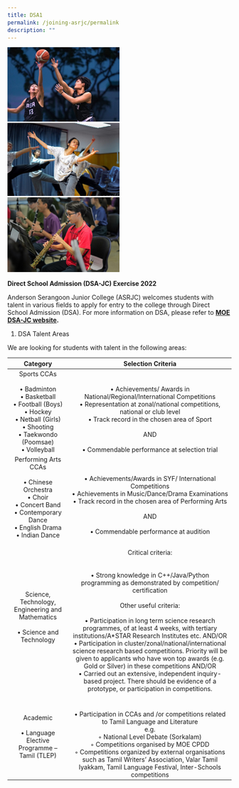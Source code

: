 ```yaml
---
title: DSA1
permalink: /joining-asrjc/permalink
description: ""
---
```

<img src="/images/Basketball-Boys-1024x676.jpg" 
     style="width:50%">
<img src="/images/Dance-1024x668.jpg" 
     style="width:50%">
<img src="/images/Symphonic-Band-1024x683.jpg" 
     style="width:50%">
		 
**Direct School Admission (DSA-JC) Exercise 2022**

Anderson Serangoon Junior College (ASRJC) welcomes students with talent in various fields to apply for entry to the college through Direct School Admission (DSA). For more information on DSA, please refer to **[MOE DSA-JC website](https://www.moe.gov.sg/post-secondary/admissions/dsa).**

1. DSA Talent Areas

We are looking for students with talent in the following areas:

| Category | Selection Criteria |
|:---:|:---:|
| Sports CCAs<br><br>• Badminton<br>• Basketball<br>• Football (Boys)<br>• Hockey<br>• Netball (Girls)<br>• Shooting<br>• Taekwondo (Poomsae)<br>• Volleyball |  <br><br>• Achievements/ Awards in National/Regional/International Competitions<br>• Representation at zonal/national competitions, national or club level<br>• Track record in the chosen area of Sport<br><br>AND<br><br>• Commendable performance at selection trial |
| Performing Arts CCAs<br><br>• Chinese Orchestra<br>• Choir<br>• Concert Band<br>• Contemporary Dance<br>• English Drama<br>• Indian Dance |  <br><br>• Achievements/Awards in SYF/ International Competitions<br>• Achievements in Music/Dance/Drama Examinations<br>• Track record in the chosen area of Performing Arts<br><br>AND<br><br>• Commendable performance at audition |
| Science, Technology, Engineering and Mathematics<br><br>• Science and Technology<br>  |  <br>Critical criteria:<br><br><br>• Strong knowledge in C++/Java/Python programming as demonstrated by competition/ certification<br><br>Other useful criteria:<br><br>• Participation in long term science research programmes, of at least 4 weeks, with tertiary institutions/A*STAR Research Institutes etc. AND/OR<br>• Participation in cluster/zonal/national/international science research based competitions. Priority will be given to applicants who have won top awards (e.g. Gold or Silver) in these competitions AND/OR<br>• Carried out an extensive, independent inquiry-based project. There should be evidence of a prototype, or participation in competitions. |
| Academic<br><br>• Language Elective Programme – Tamil (TLEP) |  <br><br>• Participation in CCAs and /or competitions related to Tamil Language and Literature <br>e.g.<br>◦ National Level Debate (Sorkalam)<br>◦ Competitions organised by MOE CPDD<br>◦ Competitions organized by external organisations such as Tamil Writers’ Association, Valar Tamil Iyakkam, Tamil Language Festival, Inter-Schools  competitions  |